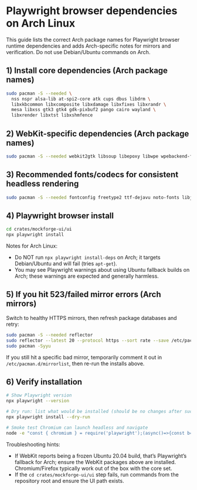 # Playwright browser dependencies on Arch Linux

This guide lists the correct Arch package names for Playwright browser runtime dependencies and adds Arch-specific notes for mirrors and verification. Do not use Debian/Ubuntu commands on Arch.

## 1) Install core dependencies (Arch package names)

```bash
sudo pacman -S --needed \
  nss nspr alsa-lib at-spi2-core atk cups dbus libdrm \
  libxkbcommon libxcomposite libxdamage libxfixes libxrandr \
  mesa libxss gtk3 gtk4 gdk-pixbuf2 pango cairo wayland \
  libxrender libxtst libxshmfence
```

## 2) WebKit-specific dependencies (Arch package names)

```bash
sudo pacman -S --needed webkit2gtk libsoup libepoxy libwpe wpebackend-fdo
```

## 3) Recommended fonts/codecs for consistent headless rendering

```bash
sudo pacman -S --needed fontconfig freetype2 ttf-dejavu noto-fonts libjpeg-turbo libpng
```

## 4) Playwright browser install

```bash
cd crates/mockforge-ui/ui
npx playwright install
```

Notes for Arch Linux:
- Do NOT run `npx playwright install-deps` on Arch; it targets Debian/Ubuntu and will fail (tries `apt-get`).
- You may see Playwright warnings about using Ubuntu fallback builds on Arch; these warnings are expected and generally harmless.

## 5) If you hit 523/failed mirror errors (Arch mirrors)

Switch to healthy HTTPS mirrors, then refresh package databases and retry:

```bash
sudo pacman -S --needed reflector
sudo reflector --latest 20 --protocol https --sort rate --save /etc/pacman.d/mirrorlist
sudo pacman -Syyu
```

If you still hit a specific bad mirror, temporarily comment it out in `/etc/pacman.d/mirrorlist`, then re-run the installs above.

## 6) Verify installation

```bash
# Show Playwright version
npx playwright --version

# Dry run: list what would be installed (should be no changes after success)
npx playwright install --dry-run

# Smoke test Chromium can launch headless and navigate
node -e "const { chromium } = require('playwright');(async()=>{const b=await chromium.launch();const p=await (await b.newContext()).newPage();await p.goto('https://example.com');console.log(await p.title());await b.close();})();"
```

Troubleshooting hints:
- If WebKit reports being a frozen Ubuntu 20.04 build, that’s Playwright’s fallback for Arch; ensure the WebKit packages above are installed. Chromium/Firefox typically work out of the box with the core set.
- If the `cd crates/mockforge-ui/ui` step fails, run commands from the repository root and ensure the UI path exists.


